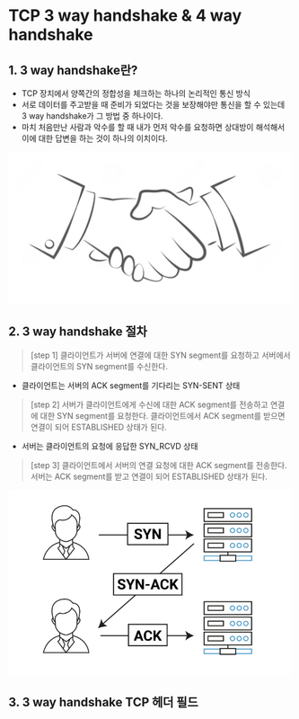 TCP 3 way handshake & 4 way handshake
=============

## 1. 3 way handshake란?
- TCP 장치에서 양쪽간의 정합성을 체크하는 하나의 논리적인 통신 방식
- 서로 데이터를 주고받을 때 준비가 되었다는 것을 보장해야만 통신을 할 수 있는데 3 way handshake가 그 방법 중 하나이다.
- 마치 처음만난 사람과 악수를 할 때 내가 먼저 악수를 요청하면 상대방이 해석해서 이에 대한 답변을 하는 것이 하나의 이치이다.

![악수 이미지](/Network/images/handshake.jpeg)

## 2. 3 way handshake 절차
> [step 1] 클라이언트가 서버에 연결에 대한 SYN segment를 요청하고 서버에서 클라이언트의 SYN segment를 수신한다.
- 클라이언트는 서버의 ACK segment를 기다리는 SYN-SENT 상태

> [step 2] 서버가 클라이언트에게 수신에 대한 ACK segment를 전송하고 연결에 대한 SYN segment를 요청한다. 클라이언트에서 ACK segment를 받으면 연결이 되어 ESTABLISHED 상태가 된다.
- 서버는 클라이언트의 요청에 응답한 SYN_RCVD 상태

> [step 3] 클라이언트에서 서버의 연결 요청에 대한 ACK segment를 전송한다. 서버는 ACK segment를 받고 연결이 되어 ESTABLISHED 상태가 된다.

![3 way handshake 이미지](/Network/images/3-way-handshake.png)

## 3. 3 way handshake TCP 헤더 필드
